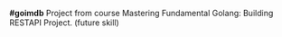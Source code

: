 **#goimdb**
Project from course Mastering Fundamental Golang: Building RESTAPI Project. (future skill)
